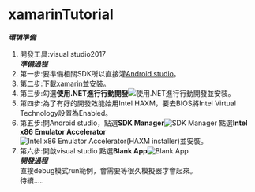 # xamarinTutorial
***環境準備***  
  1. 開發工具:visual studio2017  
***準備過程***  
  1. 第一步:要準備相關SDK所以直接灌[Android studio](https://developer.android.com/studio/index.html)。  
  2. 第二步:下載[xamarin](https://www.xamarin.com/download)並安裝。  
  3. 第三步:勾選**使用.NET進行行動開發**![使用.NET進行行動開發](https://imgur.com/odeDH2x.png)並安裝。  
  4. 第四步:為了有好的開發效能始用Intel HAXM，要去BIOS將Intel Virtual Technology設置為Enabled。  
  5. 第五步:開Android studio，點選**SDK Manager**![SDK Manager](https://imgur.com/8KI8Ep6.png)  點選**Intel x86 Emulator Accelerator**![Intel x86 Emulator Accelerator(HAXM installer)](https://imgur.com/e0jZnrf.png)並安裝。  
  6. 第六步:開啟visual studio 點選**Blank App**![Blank App](https://i.imgur.com/pBXOFAU.jpg)  
***開發過程***  
  直接debug模式run範例，會需要等很久模擬器才會起來。  
  待續.....  
